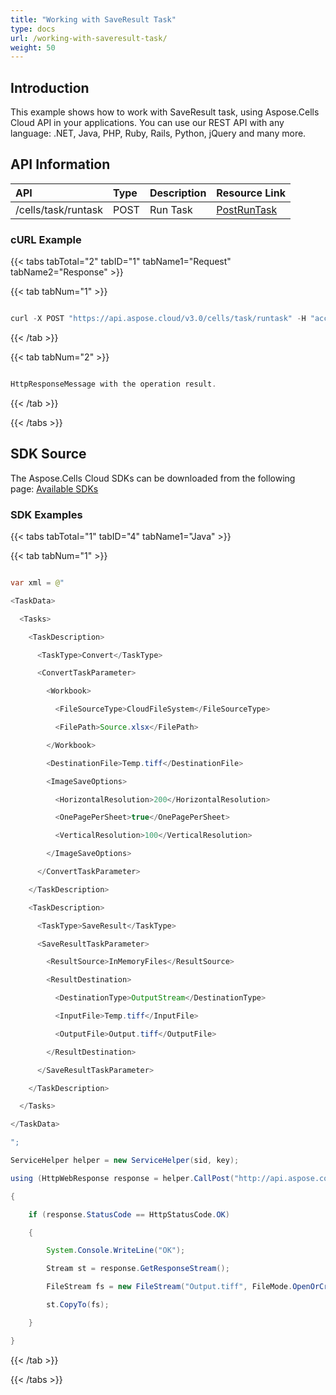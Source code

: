 ```yaml
---
title: "Working with SaveResult Task"
type: docs
url: /working-with-saveresult-task/
weight: 50
---
```


## **Introduction**
This example shows how to work with SaveResult task, using Aspose.Cells Cloud API in your applications. You can use our REST API with any language: .NET, Java, PHP, Ruby, Rails, Python, jQuery and many more.
## **API Information**

|**API**|**Type**|**Description**|**Resource Link**|
| :- | :- | :- | :- |
|/cells/task/runtask|POST|Run Task|[PostRunTask](https://apireference.aspose.cloud/cells/#/Task/PostRunTask)|
### **cURL Example**
{{< tabs tabTotal="2" tabID="1" tabName1="Request" tabName2="Response" >}}

{{< tab tabNum="1" >}}

```java

curl -X POST "https://api.aspose.cloud/v3.0/cells/task/runtask" -H "accept: application/json" -H "Content-Type: application/json" -H "x-aspose-client: Containerize.Swagger" -d "{ <Tasks>\t<TaskDescription>\t <TaskType>ImportData</TaskType>\t <ImportDataTaskParameter>\t\t<Workbook>\t\t <FileSourceType>CloudFileSystem</FileSourceType>\t\t <FilePath>TaskBook.xlsx</FilePath>\t\t</Workbook>\t\t<ImportBatchDataOption>\t\t <DestinationWorksheet>Sheet1</DestinationWorksheet>\t\t <IsInsert>true</IsInsert>\t\t <Source>\t\t\t<FileSourceType>RequestFiles</FileSourceType>\t\t\t<FilePath>Batch_data_xml.txt</FilePath>\t\t </Source>\t\t</ImportBatchDataOption>\t </ImportDataTaskParameter>\t</TaskDescription>\t<TaskDescription>\t <TaskType>ImportData</TaskType>\t <ImportDataTaskParameter>\t\t<Workbook>\t\t <FileSourceType>InMemoryFiles</FileSourceType>\t\t <FilePath>TaskBook.xlsx</FilePath>\t\t</Workbook>\t\t<ImportBatchDataOption>\t\t <DestinationWorksheet>Sheet2</DestinationWorksheet>\t\t <IsInsert>true</IsInsert>\t\t <Source>\t\t\t<FileSourceType>RequestFiles</FileSourceType>\t\t\t<FilePath>Batch_data_xml_2.txt</FilePath>\t\t </Source>\t\t</ImportBatchDataOption>\t </ImportDataTaskParameter>\t</TaskDescription>\t<TaskDescription>\t <TaskType>SaveResult</TaskType>\t <SaveResultTaskParameter>\t\t<ResultSource>InMemoryFiles</ResultSource>\t\t<ResultDestination>\t\t <DestinationType>CloudFileSystem</DestinationType>\t\t <InputFile>TaskBook.xlsx</InputFile>\t\t <OutputFile>ImpDataBook.xlsx</OutputFile>\t\t</ResultDestination>\t </SaveResultTaskParameter>\t</TaskDescription> </Tasks></TaskData>}"

```

{{< /tab >}}

{{< tab tabNum="2" >}}

```java

HttpResponseMessage with the operation result.

```

{{< /tab >}}

{{< /tabs >}}
## **SDK Source**
The Aspose.Cells Cloud SDKs can be downloaded from the following page: [Available SDKs](/cells/available-sdks/)
### **SDK Examples**
{{< tabs tabTotal="1" tabID="4" tabName1="Java" >}}

{{< tab tabNum="1" >}}
```java

var xml = @"

<TaskData>

  <Tasks>

    <TaskDescription>

      <TaskType>Convert</TaskType>

      <ConvertTaskParameter>

        <Workbook>

          <FileSourceType>CloudFileSystem</FileSourceType>

          <FilePath>Source.xlsx</FilePath>

        </Workbook>

        <DestinationFile>Temp.tiff</DestinationFile>

        <ImageSaveOptions>

          <HorizontalResolution>200</HorizontalResolution>

          <OnePagePerSheet>true</OnePagePerSheet>

          <VerticalResolution>100</VerticalResolution>

        </ImageSaveOptions>

      </ConvertTaskParameter>

    </TaskDescription>

    <TaskDescription>

      <TaskType>SaveResult</TaskType>

      <SaveResultTaskParameter>

        <ResultSource>InMemoryFiles</ResultSource>

        <ResultDestination>

          <DestinationType>OutputStream</DestinationType>

          <InputFile>Temp.tiff</InputFile>

          <OutputFile>Output.tiff</OutputFile>

        </ResultDestination>

      </SaveResultTaskParameter>

    </TaskDescription>

  </Tasks>

</TaskData>

";

ServiceHelper helper = new ServiceHelper(sid, key);

using (HttpWebResponse response = helper.CallPost("http://api.aspose.com/v3.0/cells/task/runtask", xml, "application/xml"))

{

    if (response.StatusCode == HttpStatusCode.OK)

    {

        System.Console.WriteLine("OK");

        Stream st = response.GetResponseStream();

        FileStream fs = new FileStream("Output.tiff", FileMode.OpenOrCreate);

        st.CopyTo(fs);

    }

}


```
{{< /tab >}}

{{< /tabs >}}
